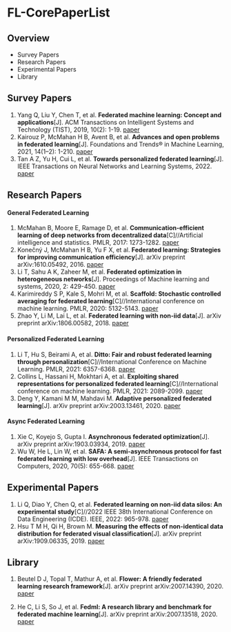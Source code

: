 # FL-CorePaperList

## Overview

+ Survey Papers
+ Research Papers
+ Experimental Papers
+ Library



## Survey Papers

1. Yang Q, Liu Y, Chen T, et al. **Federated machine learning: Concept and applications**[J]. ACM Transactions on Intelligent Systems and Technology (TIST), 2019, 10(2): 1-19. [paper](https://arxiv.org/pdf/1902.04885.pdf%E2%80%94%E2%80%94%E8%AE%BA%E6%96%87)
2. Kairouz P, McMahan H B, Avent B, et al. **Advances and open problems in federated learning**[J]. Foundations and Trends® in Machine Learning, 2021, 14(1–2): 1-210. [paper](https://www.andrew.cmu.edu/user/gaurij/Papers/kairouz2019advances.pdf)
3. Tan A Z, Yu H, Cui L, et al. **Towards personalized federated learning**[J]. IEEE Transactions on Neural Networks and Learning Systems, 2022. [paper]()



## Research Papers

#### General Federated Learning

1. McMahan B, Moore E, Ramage D, et al. **Communication-efficient learning of deep networks from decentralized data**[C]//Artificial intelligence and statistics. PMLR, 2017: 1273-1282. [paper](http://proceedings.mlr.press/v54/mcmahan17a/mcmahan17a.pdf)
1. Konečný J, McMahan H B, Yu F X, et al. **Federated learning: Strategies for improving communication efficiency**[J]. arXiv preprint arXiv:1610.05492, 2016. [paper](https://arxiv.org/pdf/1610.05492.pdf)
1. Li T, Sahu A K, Zaheer M, et al. **Federated optimization in heterogeneous networks**[J]. Proceedings of Machine learning and systems, 2020, 2: 429-450. [paper](https://proceedings.mlsys.org/paper_files/paper/2020/file/1f5fe83998a09396ebe6477d9475ba0c-Paper.pdf)
1. Karimireddy S P, Kale S, Mohri M, et al. **Scaffold: Stochastic controlled averaging for federated learning**[C]//International conference on machine learning. PMLR, 2020: 5132-5143. [paper](http://proceedings.mlr.press/v119/karimireddy20a/karimireddy20a.pdf)
1. Zhao Y, Li M, Lai L, et al. **Federated learning with non-iid data**[J]. arXiv preprint arXiv:1806.00582, 2018. [paper](https://arxiv.org/pdf/1806.00582.pdf)

#### Personalized Federated Learning

1. Li T, Hu S, Beirami A, et al. **Ditto: Fair and robust federated learning through personalization**[C]//International Conference on Machine Learning. PMLR, 2021: 6357-6368. [paper](http://proceedings.mlr.press/v139/li21h/li21h.pdf)
2. Collins L, Hassani H, Mokhtari A, et al. **Exploiting shared representations for personalized federated learning**[C]//International conference on machine learning. PMLR, 2021: 2089-2099. [paper](http://proceedings.mlr.press/v139/collins21a/collins21a.pdf)
3. Deng Y, Kamani M M, Mahdavi M. **Adaptive personalized federated learning**[J]. arXiv preprint arXiv:2003.13461, 2020. [paper](https://arxiv.org/pdf/2003.13461.pdf)

#### Async Federated Learning

1. Xie C, Koyejo S, Gupta I. **Asynchronous federated optimization**[J]. arXiv preprint arXiv:1903.03934, 2019. [paper](https://arxiv.org/pdf/1903.03934.pdf)
2. Wu W, He L, Lin W, et al. **SAFA: A semi-asynchronous protocol for fast federated learning with low overhead**[J]. IEEE Transactions on Computers, 2020, 70(5): 655-668. [paper](https://arxiv.org/pdf/1910.01355.pdf)



## Experimental Papers

1. Li Q, Diao Y, Chen Q, et al. **Federated learning on non-iid data silos: An experimental study**[C]//2022 IEEE 38th International Conference on Data Engineering (ICDE). IEEE, 2022: 965-978. [paper](https://arxiv.org/pdf/2102.02079.pdf)
2. Hsu T M H, Qi H, Brown M. **Measuring the effects of non-identical data distribution for federated visual classification**[J]. arXiv preprint arXiv:1909.06335, 2019. [paper](https://arxiv.org/pdf/1909.06335.pdf)



## Library

1. Beutel D J, Topal T, Mathur A, et al. **Flower: A friendly federated learning research framework**[J]. arXiv preprint arXiv:2007.14390, 2020. [paper](https://arxiv.org/pdf/2007.14390.pdf)

2. He C, Li S, So J, et al. **Fedml: A research library and benchmark for federated machine learning**[J]. arXiv preprint arXiv:2007.13518, 2020. [paper](https://arxiv.org/pdf/2007.13518.pdf)

   

